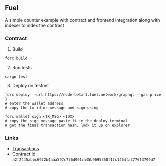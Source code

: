 ## Fuel
A simple counter example with contract and frontend integration along with 
indexer to index the contract

### Contract
1. Build
```
forc build
```

2. Run tests
```
cargo test
```

3. Deploy on testnet
```
forc deploy --url https://node-beta-1.fuel.network/graphql --gas-price 1
# enter the wallet address
# copy the tx id or message and sign using

forc wallet sign <TX_MSG> <IDX>
# copy the sign message paste it in the deploy terminal
# get the final transaction hash, look it up on explorer
```

### Links
- [Transactions](https://fuellabs.github.io/block-explorer-v2/address/fuel1yp9mjqxvkj9mk99j6g84yw57t5y2uh320f3nytqpwermnj54s0mq7uyugw)
- Contract Id `a2f2445abbc6972b4aaa597c756d991da45b9695358f1fc1464fa3776f3799d7`
